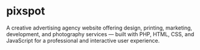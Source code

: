 # pixspot
A creative advertising agency website offering design, printing, marketing, development, and photography services — built with PHP, HTML, CSS, and JavaScript for a professional and interactive user experience.
